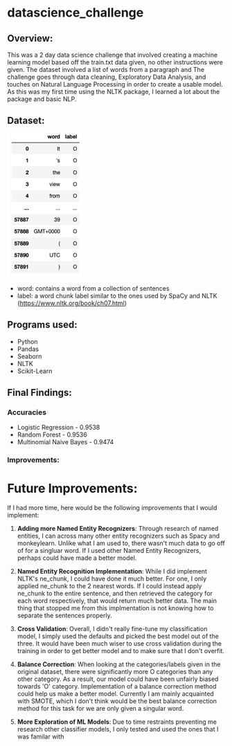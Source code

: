 # datascience_challenge


## Overview:
This was a 2 day data science challenge that involved creating a machine learning model based off the train.txt data given, no other instructions were given. The dataset involved a list of words from a paragraph and The challenge goes through data cleaning, Exploratory Data Analysis, and touches on Natural Language Processing in order to create a usable model. As this was my first time using the NLTK package, I learned a lot about the package and basic NLP. 

## Dataset:
![Given Data](dataset.png "Data")

- word: contains a word from a collection of sentences
- label: a word chunk label similar to the ones used by SpaCy and NLTK (https://www.nltk.org/book/ch07.html)


## Programs used:
* Python
* Pandas
* Seaborn
* NLTK
* Scikit-Learn

## Final Findings:
### Accuracies
* Logistic Regression - 0.9538
* Random Forest - 0.9536
* Multinomial Naive Bayes - 0.9474

### Improvements:
# Future Improvements:
If I had more time, here would be the following improvements that I would implement:
1. __Adding more Named Entity Recognizers__: Through research of named entities, I can across many other entity recognizers such as Spacy and monkeylearn. Unlike what I am used to, there wasn't much data to go off of for a singluar word. If I used other Named Entity Recognizers, perhaps could have made a better model.

2. __Named Entity Recognition Implementation__: While I did implement NLTK's ne_chunk, I could have done it much better. For one, I only applied ne_chunk to the 2 nearest words. If I could instead apply ne_chunk to the entire sentence, and then retrieved the category for each word respectively, that would return much better data. The main thing that stopped me from this implmentation is not knowing how to separate the sentences properly.

3. __Cross Validation__: Overall, I didn't really fine-tune my classification model, I simply used the defaults and picked the best model out of the three. It would have been much wiser to use cross validation during the training in order to get better model and to make sure that I don't overfit. 

4. __Balance Correction__: When looking at the categories/labels given in the original dataset, there were significantly more O categories than any other category. As a result, our model could have been unfairly biased towards 'O' category. Implementation of a balance correction method could help us make a better model. Currently I am mainly acquainted with SMOTE, which I don't think would be the best balance correction method for this task for we are only given a singular word.

5. __More Exploration of ML Models__: Due to time restraints preventing me research other classifier models, I only tested and used the ones that I was familar with
